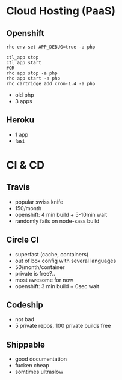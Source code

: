 # Cloud Hosting (PaaS)

## Openshift
```rhc env-set APP_DEBUG=true -a php```

```
ctl_app stop
ctl_app start
#OR
rhc app stop -a php
rhc app start -a php
rhc cartridge add cron-1.4 -a php
```
- old php
- 3 apps

## Heroku

- 1 app
- fast

# CI & CD

## Travis
- popular swiss knife
- 150/month
- openshift: 4 min build + 5-10min wait
- randomly fails on node-sass build

## Circle CI 
- superfast (cache, containers)
- out of box config with several languages
- 50/month/container
- private is free?..
- most awesome for now
- openshift: 3 min build + 0sec wait

## Codeship
- not bad
- 5 private repos, 100 private builds free

## Shippable
 - good documentation
 - fucken cheap
 - somtimes ultraslow

